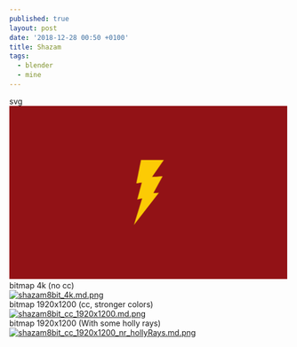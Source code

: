```yaml
---
published: true
layout: post
date: '2018-12-28 00:50 +0100'
title: Shazam
tags:
  - blender
  - mine
---
```

svg  
<img style="width: 500px;" src="/media/sheldonsShazam2.svg" alt="sheldonsShazam2.svg" /><br />
bitmap 4k (no cc)  
[![shazam8bit_4k.md.png](https://cdn.scrot.moe/images/2018/12/28/shazam8bit_4k.md.png)](https://cdn.scrot.moe/images/2018/12/28/shazam8bit_4k.png)  
bitmap 1920x1200 (cc, stronger colors)  
[![shazam8bit_cc_1920x1200.md.png](https://cdn.scrot.moe/images/2018/12/28/shazam8bit_cc_1920x1200.md.png)](https://cdn.scrot.moe/images/2018/12/28/shazam8bit_cc_1920x1200.png)  
bitmap 1920x1200 (With some holly rays)  
[![shazam8bit_cc_1920x1200_nr_hollyRays.md.png](https://cdn.scrot.moe/images/2018/12/28/shazam8bit_cc_1920x1200_nr_hollyRays.md.png)](https://cdn.scrot.moe/images/2018/12/28/shazam8bit_cc_1920x1200_nr_hollyRays.png)
